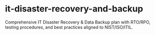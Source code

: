 # it-disaster-recovery-and-backup
Comprehensive IT Disaster Recovery &amp; Data Backup plan with RTO/RPO, testing procedures, and best practices aligned to NIST/ISO/ITIL.
